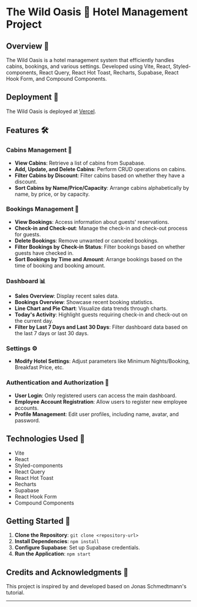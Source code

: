 # The Wild Oasis 🌴 Hotel Management Project

## Overview 🏨

The Wild Oasis is a hotel management system that efficiently handles cabins, bookings, and various settings. Developed using Vite, React, Styled-components, React Query, React Hot Toast, Recharts, Supabase, React Hook Form, and Compound Components.

## Deployment 🚀

The Wild Oasis is deployed at [Vercel](https://the-wild-oasis-plum-five.vercel.app/).

## Features 🛠️

### Cabins Management 🏡

- **View Cabins**: Retrieve a list of cabins from Supabase.
- **Add, Update, and Delete Cabins**: Perform CRUD operations on cabins.
- **Filter Cabins by Discount**: Filter cabins based on whether they have a discount.
- **Sort Cabins by Name/Price/Capacity**: Arrange cabins alphabetically by name, by price, or by capacity.

### Bookings Management 📅

- **View Bookings**: Access information about guests' reservations.
- **Check-in and Check-out**: Manage the check-in and check-out process for guests.
- **Delete Bookings**: Remove unwanted or canceled bookings.
- **Filter Bookings by Check-in Status**: Filter bookings based on whether guests have checked in.
- **Sort Bookings by Time and Amount**: Arrange bookings based on the time of booking and booking amount.

### Dashboard 📊

- **Sales Overview**: Display recent sales data.
- **Bookings Overview**: Showcase recent booking statistics.
- **Line Chart and Pie Chart**: Visualize data trends through charts.
- **Today's Activity**: Highlight guests requiring check-in and check-out on the current day.
- **Filter by Last 7 Days and Last 30 Days**: Filter dashboard data based on the last 7 days or last 30 days.

### Settings ⚙️

- **Modify Hotel Settings**: Adjust parameters like Minimum Nights/Booking, Breakfast Price, etc.

### Authentication and Authorization 🔐

- **User Login**: Only registered users can access the main dashboard.
- **Employee Account Registration**: Allow users to register new employee accounts.
- **Profile Management**: Edit user profiles, including name, avatar, and password.

## Technologies Used 🚀

- Vite
- React
- Styled-components
- React Query
- React Hot Toast
- Recharts
- Supabase
- React Hook Form
- Compound Components

## Getting Started 🚗

1. **Clone the Repository**: `git clone <repository-url>`
2. **Install Dependencies**: `npm install`
3. **Configure Supabase**: Set up Supabase credentials.
4. **Run the Application**: `npm start`

## Credits and Acknowledgments 👏

This project is inspired by and developed based on Jonas Schmedtmann's tutorial.

---
